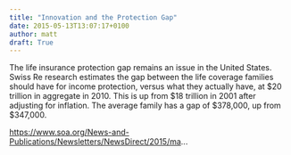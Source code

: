 ```yaml
---
title: "Innovation and the Protection Gap"
date: 2015-05-13T13:07:17+0100
author: matt
draft: True
---
```

The life insurance protection gap remains an issue in the United States. Swiss Re research estimates the gap between the life coverage families should have for income protection, versus what they actually have, at $20 trillion in aggregate in 2010. This is up from $18 trillion in 2001 after adjusting for inflation. The average family has a gap of $378,000, up from $347,000.

https://www.soa.org/News-and-Publications/Newsletters/NewsDirect/2015/ma...
